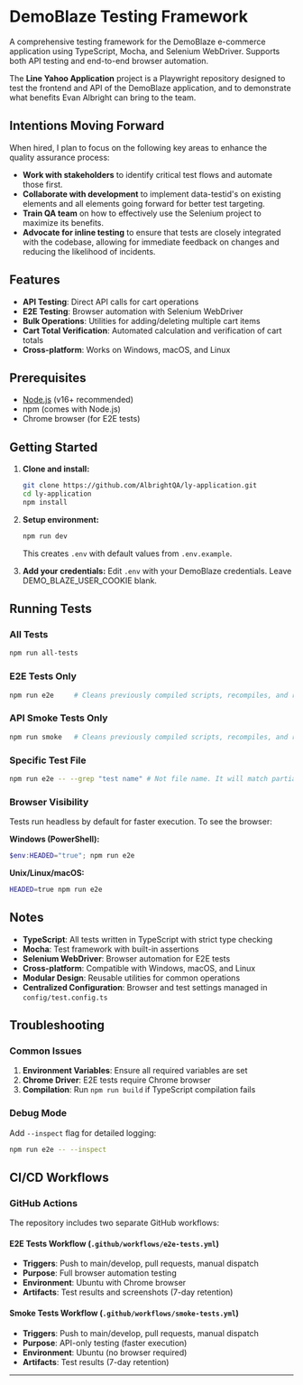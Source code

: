 # DemoBlaze Testing Framework

A comprehensive testing framework for the DemoBlaze e-commerce application using TypeScript, Mocha, and Selenium WebDriver. Supports both API testing and end-to-end browser automation.

The **Line Yahoo Application** project is a Playwright repository designed to test the frontend and API of the DemoBlaze application, and to demonstrate what benefits Evan Albright can bring to the team.

## Intentions Moving Forward

When hired, I plan to focus on the following key areas to enhance the quality assurance process:

- **Work with stakeholders** to identify critical test flows and automate those first.
- **Collaborate with development** to implement data-testid's on existing elements and all elements going forward for better test targeting.
- **Train QA team** on how to effectively use the Selenium project to maximize its benefits.
- **Advocate for inline testing** to ensure that tests are closely integrated with the codebase, allowing for immediate feedback on changes and reducing the likelihood of incidents.

## Features

- **API Testing**: Direct API calls for cart operations
- **E2E Testing**: Browser automation with Selenium WebDriver
- **Bulk Operations**: Utilities for adding/deleting multiple cart items
- **Cart Total Verification**: Automated calculation and verification of cart totals
- **Cross-platform**: Works on Windows, macOS, and Linux

## Prerequisites

- [Node.js](https://nodejs.org/) (v16+ recommended)
- npm (comes with Node.js)
- Chrome browser (for E2E tests)

## Getting Started

1. **Clone and install:**
   ```sh
   git clone https://github.com/AlbrightQA/ly-application.git
   cd ly-application
   npm install
   ```

2. **Setup environment:**
   ```sh
   npm run dev
   ```
   This creates `.env` with default values from `.env.example`.

3. **Add your credentials:**
   Edit `.env` with your DemoBlaze credentials. Leave DEMO_BLAZE_USER_COOKIE blank.


## Running Tests

### All Tests
```sh
npm run all-tests
```

### E2E Tests Only
```sh
npm run e2e     # Cleans previously compiled scripts, recompiles, and runs tests
```

### API Smoke Tests Only
```sh
npm run smoke   # Cleans previously compiled scripts, recompiles, and runs tests
```

### Specific Test File
```sh
npm run e2e -- --grep "test name" # Not file name. It will match partial text of your 'describe' or 'it' statements
```

### Browser Visibility
Tests run headless by default for faster execution. To see the browser:

**Windows (PowerShell):**
```powershell
$env:HEADED="true"; npm run e2e
```

**Unix/Linux/macOS:**
```sh
HEADED=true npm run e2e
```

## Notes

- **TypeScript**: All tests written in TypeScript with strict type checking
- **Mocha**: Test framework with built-in assertions
- **Selenium WebDriver**: Browser automation for E2E tests
- **Cross-platform**: Compatible with Windows, macOS, and Linux
- **Modular Design**: Reusable utilities for common operations
- **Centralized Configuration**: Browser and test settings managed in `config/test.config.ts`

## Troubleshooting

### Common Issues
1. **Environment Variables**: Ensure all required variables are set
2. **Chrome Driver**: E2E tests require Chrome browser
3. **Compilation**: Run `npm run build` if TypeScript compilation fails

### Debug Mode
Add `--inspect` flag for detailed logging:
```sh
npm run e2e -- --inspect
```

## CI/CD Workflows

### GitHub Actions

The repository includes two separate GitHub workflows:

#### E2E Tests Workflow (`.github/workflows/e2e-tests.yml`)
- **Triggers**: Push to main/develop, pull requests, manual dispatch
- **Purpose**: Full browser automation testing
- **Environment**: Ubuntu with Chrome browser
- **Artifacts**: Test results and screenshots (7-day retention)

#### Smoke Tests Workflow (`.github/workflows/smoke-tests.yml`)
- **Triggers**: Push to main/develop, pull requests, manual dispatch
- **Purpose**: API-only testing (faster execution)
- **Environment**: Ubuntu (no browser required)
- **Artifacts**: Test results (7-day retention)

---